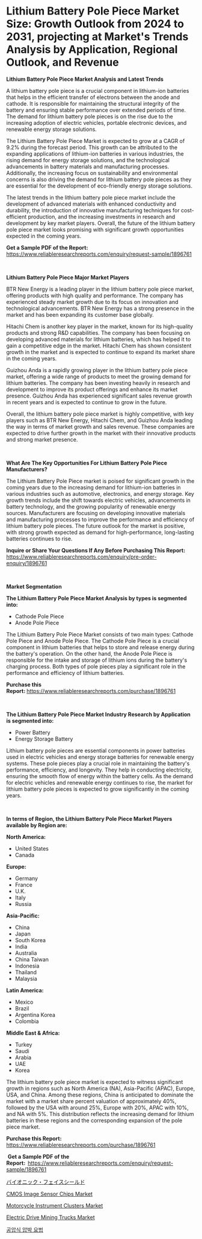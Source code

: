 <p><h1>Lithium Battery Pole Piece Market Size: Growth Outlook from 2024 to 2031, projecting at Market's Trends Analysis by Application, Regional Outlook, and Revenue</h1></p><p><strong>Lithium Battery Pole Piece Market Analysis and Latest Trends</strong></p>
<p><p>A lithium battery pole piece is a crucial component in lithium-ion batteries that helps in the efficient transfer of electrons between the anode and cathode. It is responsible for maintaining the structural integrity of the battery and ensuring stable performance over extended periods of time. The demand for lithium battery pole pieces is on the rise due to the increasing adoption of electric vehicles, portable electronic devices, and renewable energy storage solutions.</p><p>The Lithium Battery Pole Piece Market is expected to grow at a CAGR of 9.2% during the forecast period. This growth can be attributed to the expanding applications of lithium-ion batteries in various industries, the rising demand for energy storage solutions, and the technological advancements in battery materials and manufacturing processes. Additionally, the increasing focus on sustainability and environmental concerns is also driving the demand for lithium battery pole pieces as they are essential for the development of eco-friendly energy storage solutions.</p><p>The latest trends in the lithium battery pole piece market include the development of advanced materials with enhanced conductivity and durability, the introduction of innovative manufacturing techniques for cost-efficient production, and the increasing investments in research and development by key market players. Overall, the future of the lithium battery pole piece market looks promising with significant growth opportunities expected in the coming years.</p></p>
<p><strong>Get a Sample PDF of the Report:&nbsp;</strong> <a href="https://www.reliableresearchreports.com/enquiry/request-sample/1896761">https://www.reliableresearchreports.com/enquiry/request-sample/1896761</a></p>
<p>&nbsp;</p>
<p><strong>Lithium Battery Pole Piece Major Market Players</strong></p>
<p><p>BTR New Energy is a leading player in the lithium battery pole piece market, offering products with high quality and performance. The company has experienced steady market growth due to its focus on innovation and technological advancements. BTR New Energy has a strong presence in the market and has been expanding its customer base globally.</p><p>Hitachi Chem is another key player in the market, known for its high-quality products and strong R&D capabilities. The company has been focusing on developing advanced materials for lithium batteries, which has helped it to gain a competitive edge in the market. Hitachi Chem has shown consistent growth in the market and is expected to continue to expand its market share in the coming years.</p><p>Guizhou Anda is a rapidly growing player in the lithium battery pole piece market, offering a wide range of products to meet the growing demand for lithium batteries. The company has been investing heavily in research and development to improve its product offerings and enhance its market presence. Guizhou Anda has experienced significant sales revenue growth in recent years and is expected to continue to grow in the future.</p><p>Overall, the lithium battery pole piece market is highly competitive, with key players such as BTR New Energy, Hitachi Chem, and Guizhou Anda leading the way in terms of market growth and sales revenue. These companies are expected to drive further growth in the market with their innovative products and strong market presence.</p></p>
<p>&nbsp;</p>
<p><strong>What Are The Key Opportunities For Lithium Battery Pole Piece Manufacturers?</strong></p>
<p><p>The Lithium Battery Pole Piece market is poised for significant growth in the coming years due to the increasing demand for lithium-ion batteries in various industries such as automotive, electronics, and energy storage. Key growth trends include the shift towards electric vehicles, advancements in battery technology, and the growing popularity of renewable energy sources. Manufacturers are focusing on developing innovative materials and manufacturing processes to improve the performance and efficiency of lithium battery pole pieces. The future outlook for the market is positive, with strong growth expected as demand for high-performance, long-lasting batteries continues to rise.</p></p>
<p><strong>Inquire or Share Your Questions If Any Before Purchasing This Report:</strong> <a href="https://www.reliableresearchreports.com/enquiry/pre-order-enquiry/1896761">https://www.reliableresearchreports.com/enquiry/pre-order-enquiry/1896761</a></p>
<p>&nbsp;</p>
<p><strong>Market Segmentation</strong></p>
<p><strong>The Lithium Battery Pole Piece Market Analysis by types is segmented into:</strong></p>
<p><ul><li>Cathode Pole Piece</li><li>Anode Pole Piece</li></ul></p>
<p><p>The Lithium Battery Pole Piece Market consists of two main types: Cathode Pole Piece and Anode Pole Piece. The Cathode Pole Piece is a crucial component in lithium batteries that helps to store and release energy during the battery's operation. On the other hand, the Anode Pole Piece is responsible for the intake and storage of lithium ions during the battery's charging process. Both types of pole pieces play a significant role in the performance and efficiency of lithium batteries.</p></p>
<p><strong>Purchase this Report:&nbsp;</strong><a href="https://www.reliableresearchreports.com/purchase/1896761">https://www.reliableresearchreports.com/purchase/1896761</a></p>
<p>&nbsp;</p>
<p><strong>The Lithium Battery Pole Piece Market Industry Research by Application is segmented into:</strong></p>
<p><ul><li>Power Battery</li><li>Energy Storage Battery</li></ul></p>
<p><p>Lithium battery pole pieces are essential components in power batteries used in electric vehicles and energy storage batteries for renewable energy systems. These pole pieces play a crucial role in maintaining the battery's performance, efficiency, and longevity. They help in conducting electricity, ensuring the smooth flow of energy within the battery cells. As the demand for electric vehicles and renewable energy continues to rise, the market for lithium battery pole pieces is expected to grow significantly in the coming years.</p></p>
<p>&nbsp;</p>
<p><strong>In terms of Region, the Lithium Battery Pole Piece Market Players available by Region are:</strong></p>
<p>
    <p> <strong> North America: </strong>
        <ul>
            <li>United States</li>
            <li>Canada</li>
        </ul>
        </p> 
    <p> <strong> Europe: </strong>
        <ul>
            <li>Germany</li>
            <li>France</li>
            <li>U.K.</li>
            <li>Italy</li>
            <li>Russia</li>
        </ul>
        </p> 
    <p> <strong> Asia-Pacific: </strong>
        <ul>
            <li>China</li>
            <li>Japan</li>
            <li>South Korea</li>
            <li>India</li>
            <li>Australia</li>
            <li>China Taiwan</li>
            <li>Indonesia</li>
            <li>Thailand</li>
            <li>Malaysia</li>
        </ul>
        </p> 
    <p> <strong> Latin America: </strong>
        <ul>
            <li>Mexico</li>
            <li>Brazil</li>
            <li>Argentina Korea</li>
            <li>Colombia</li>
        </ul>
        </p> 
    <p> <strong> Middle East & Africa: </strong>
        <ul>
            <li>Turkey</li>
            <li>Saudi</li>
            <li>Arabia</li>
            <li>UAE</li>
            <li>Korea</li>
        </ul>
    </p>
    </p>
<p><p>The lithium battery pole piece market is expected to witness significant growth in regions such as North America (NA), Asia-Pacific (APAC), Europe, USA, and China. Among these regions, China is anticipated to dominate the market with a market share percent valuation of approximately 40%, followed by the USA with around 25%, Europe with 20%, APAC with 10%, and NA with 5%. This distribution reflects the increasing demand for lithium batteries in these regions and the corresponding expansion of the pole piece market.</p></p>
<p><strong>Purchase this Report: </strong><a href="https://www.reliableresearchreports.com/purchase/1896761">https://www.reliableresearchreports.com/purchase/1896761</a></p>
<p>&nbsp;<strong>Get a Sample PDF of the Report:&nbsp;&nbsp;</strong><a href="https://www.reliableresearchreports.com/enquiry/request-sample/1896761">https://www.reliableresearchreports.com/enquiry/request-sample/1896761</a></p>
<p><strong></strong></p>
<p><p><a href="https://github.com/cbigkbh02719/Market-Research-Report-List-1/blob/main/153283913968.md">バイオニック・フェイスシールド</a></p><p><a href="https://github.com/shotows/Market-Research-Report-List-2/blob/main/cmos-image-sensor-chips-market.md">CMOS Image Sensor Chips Market</a></p><p><a href="https://issuu.com/reportprime-2/docs/motorcycle-instrument-clusters-market-size-2030.pp">Motorcycle Instrument Clusters Market</a></p><p><a href="https://issuu.com/reportprime-2/docs/electric-drive-mining-trucks-market-size-2030.pptx">Electric Drive Mining Trucks Market</a></p><p><a href="https://github.com/Penelolack456456/Market-Research-Report-List-1/blob/main/257867712985.md">공압식 압박 요법</a></p></p>